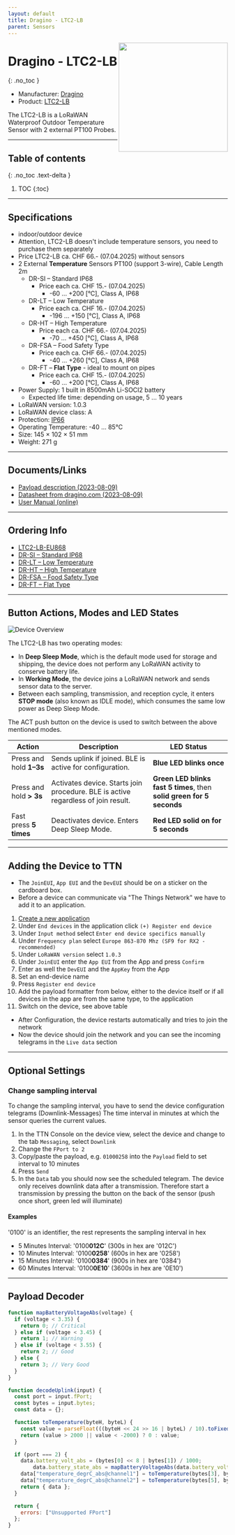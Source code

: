 ```yaml
---
layout: default
title: Dragino - LTC2-LB
parent: Sensors
---
```


<img src="https://github.com/hslu-ige-laes/lora-devices-ttn/raw/master/docs/sensors/dragino-ltc2-lb_01.PNG" width="250" align="right">

# Dragino - LTC2-LB
{: .no_toc }

- Manufacturer: <a href="https://www.dragino.com/" target="_blank">Dragino</a>
- Product: <a href="https://www.dragino.com/products/temperature-humidity-sensor/item/343-ltc2-lb.html" target="_blank">LTC2-LB</a>

The LTC2-LB is a LoRaWAN Waterproof Outdoor Temperature Sensor with 2 external PT100 Probes.

---

## Table of contents
{: .no_toc .text-delta }

1. TOC
{:toc}

---

## Specifications

- indoor/outdoor device
- Attention, LTC2-LB doesn't include temperature sensors, you need to purchase them separately
- Price LTC2-LB ca. CHF 66.- (07.04.2025) without sensors
- 2 External **Temperature** Sensors PT100 (support 3-wire), Cable Length 2m
  - DR-SI – Standard IP68
	  - Price each ca. CHF 15.- (07.04.2025)
		- -60 ... +200 [°C], Class A, IP68
  - DR-LT – Low Temperature 
	  - Price each ca. CHF 16.- (07.04.2025)
		- -196 ... +150 [°C], Class A, IP68
  - DR-HT – High Temperature
	  - Price each ca. CHF 66.- (07.04.2025)
		- -70 ... +450 [°C], Class A, IP68
  - DR-FSA – Food Safety Type
	  - Price each ca. CHF 66.- (07.04.2025)
		- -40 ... +260 [°C], Class A, IP68
  - DR-FT – **Flat Type** - ideal to mount on pipes
	  - Price each ca. CHF 15.- (07.04.2025)
		- -60 ... +200 [°C], Class A, IP68
- Power Supply: 1 built in 8500mAh Li-SOCI2 battery
  - Expected life time: depending on usage, 5 ... 10 years
- LoRaWAN version: 1.0.3
- LoRaWAN device class: A
- Protection: [IP66](https://en.wikipedia.org/wiki/IP_Code)
- Operating Temperature: -40 ... 85°C
- Size: 145 × 102 × 51 mm
- Weight: 271 g

---

## Documents/Links
- [Payload description (2023-08-09)](https://github.com/hslu-ige-laes/lora-devices-ttn/raw/master/docs/sensors/dragino-ltc2-lb_03.txt)
- [Datasheet from dragino.com (2023-08-09)](https://github.com/hslu-ige-laes/lora-devices-ttn/raw/master/docs/sensors/dragino-ltc2-lb_02.pdf)
- [User Manual (online)](https://wiki.dragino.com/xwiki/bin/view/Main/User%20Manual%20for%20LoRaWAN%20End%20Nodes/LTC2-LB--LoRaWAN_Temperature_Transmitter_User_Manual/)

---

## Ordering Info
- [LTC2-LB-EU868](https://www.bastelgarage.ch/ltc2-lb-lorawan-temperatur-transmitter-node-868mhz)
- [DR-SI – Standard IP68](https://www.bastelgarage.ch/dr-si-pt100-temperatur-sensor-standard)
- [DR-LT – Low Temperature](https://www.bastelgarage.ch/dr-lt-pt100-low-temperatur-sensor)
- [DR-HT – High Temperature](https://www.bastelgarage.ch/dr-ht-pt100-high-temperatur-sensor)
- [DR-FSA – Food Safety Type](https://www.bastelgarage.ch/dr-fsa-pt100-temperatur-sensor-food)
- [DR-FT – Flat Type](https://www.bastelgarage.ch/dr-ft-pt100-temperatur-sensor-flach)

---

## Button Actions, Modes and LED States

![Device Overview](https://github.com/hslu-ige-laes/lora-devices-ttn/raw/master/docs/sensors/dragino-ltc2-lb_04.PNG "Device Overview")

The LTC2-LB has two operating modes:
- In **Deep Sleep Mode**, which is the default mode used for storage and shipping, the device does not perform any LoRaWAN activity to conserve battery life.
- In **Working Mode**, the device joins a LoRaWAN network and sends sensor data to the server.
- Between each sampling, transmission, and reception cycle, it enters **STOP mode** (also known as IDLE mode), which consumes the same low power as Deep Sleep Mode.

The ACT push button on the device is used to switch between the above mentioned modes.

| Action                          | Description                                                                                   | LED Status                                                                 |
|---------------------------------|-----------------------------------------------------------------------------------------------|-----------------------------------------------------------------------------|
| Press and hold **1–3s**         | Sends uplink if joined. BLE is active for configuration.                                      | **Blue LED blinks once**                                                    |
| Press and hold **> 3s**         | Activates device. Starts join procedure. BLE is active regardless of join result.             | **Green LED blinks fast 5 times**, then **solid green for 5 seconds**      |
| Fast press **5 times**          | Deactivates device. Enters Deep Sleep Mode.                                                   | **Red LED solid on for 5 seconds**                                          |

---

## Adding the Device to TTN
- The `JoinEUI`, `App EUI` and the `DevEUI` should be on a sticker on the cardboard box.
- Before a device can communicate via "The Things Network" we have to add it to an application.<br>

1. [Create a new application](https://hslu-ige-laes.github.io/lora-devices-ttn/docs/getting_started#create-a-new-application)
2. Under `End devices` in the application click `(+) Register end device`
3. Under `Input method` select `Enter end device specifics manually`
4. Under `Frequency plan` select `Europe 863-870 Mhz (SF9 for RX2 - recommended)`
5. Under `LoRaWAN version` select `1.0.3`
5. Under `JoinEUI` enter the `App EUI` from the App and press `Confirm`
6. Enter as well the `DevEUI` and the `AppKey` from the App
7. Set an end-device name
8. Press `Register end device`
9. Add the payload formatter from below, either to the device itself or if all devices in the app are from the same type, to the application
10. Switch on the device, see above table

- After Configuration, the device restarts automatically and tries to join the network
- Now the device should join the network and you can see the incoming telegrams in the `Live data` section

---

## Optional Settings

### Change sampling interval
To change the sampling interval, you have to send the device configuration telegrams (Downlink-Messages)
The time interval in minutes at which the sensor queries the current values.

1. In the TTN Console on the device view, select the device and change to the tab `Messaging`, select `Downlink`
2. Change the `FPort to 2`
3. Copy/paste the payload, e.g. `01000258` into the `Payload` field to set interval to 10 minutes
4. Press `Send`
5. In the `Data` tab you should now see the scheduled telegram. The device only receives downlink data after a transmission. Therefore start a transmission by pressing the button on the back of the sensor (push once short, green led will illuminate)

#### Examples
'0100' is an identifier, the rest represents the sampling interval in hex

-	5 Minutes Interval:  '0100**012C**' (300s in hex are '012C')
-	10 Minutes Interval:  '0100**0258**' (600s in hex are '0258')
-	15 Minutes Interval: '0100**0384**' (900s in hex are '0384')
-	60 Minutes Interval: '0100**0E10**' (3600s in hex are '0E10')

---

## Payload Decoder

```javascript
function mapBatteryVoltageAbs(voltage) {
  if (voltage < 3.35) {
    return 0; // Critical
  } else if (voltage < 3.45) {
    return 1; // Warning
  } else if (voltage < 3.55) {
    return 2; // Good
  } else {
    return 3; // Very Good
  }
}

function decodeUplink(input) {
  const port = input.fPort;
  const bytes = input.bytes;
  const data = {};

  function toTemperature(byteH, byteL) {
    const value = parseFloat(((byteH << 24 >> 16 | byteL) / 10).toFixed(1));
    return (value > 2000 || value < -2000) ? 0 : value;
  }

  if (port === 2) {
    data.battery_volt_abs = (bytes[0] << 8 | bytes[1]) / 1000;
		data.battery_state_abs = mapBatteryVoltageAbs(data.battery_volt_abs);
    data["temperature_degrC_abs@channel1"] = toTemperature(bytes[3], bytes[4]);
    data["temperature_degrC_abs@channel2"] = toTemperature(bytes[5], bytes[6]);
    return { data };
  }

  return {
    errors: ["Unsupported FPort"]
  };
}
```